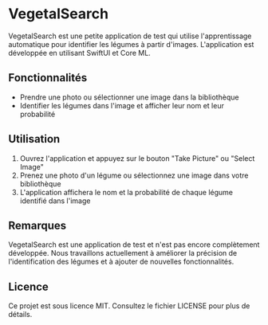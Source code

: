 # VegetalSearch

VegetalSearch est une petite application de test qui utilise l'apprentissage automatique pour identifier les légumes à partir d'images. L'application est développée en utilisant SwiftUI et Core ML.

## Fonctionnalités

- Prendre une photo ou sélectionner une image dans la bibliothèque
- Identifier les légumes dans l'image et afficher leur nom et leur probabilité

## Utilisation

1. Ouvrez l'application et appuyez sur le bouton "Take Picture" ou "Select Image"
2. Prenez une photo d'un légume ou sélectionnez une image dans votre bibliothèque
3. L'application affichera le nom et la probabilité de chaque légume identifié dans l'image

## Remarques

VegetalSearch est une application de test et n'est pas encore complètement développée. Nous travaillons actuellement à améliorer la précision de l'identification des légumes et à ajouter de nouvelles fonctionnalités.

## Licence

Ce projet est sous licence MIT. Consultez le fichier LICENSE pour plus de détails.

